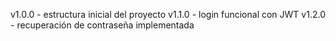 v1.0.0 - estructura inicial del proyecto
v1.1.0 - login funcional con JWT
v1.2.0 - recuperación de contraseña implementada
